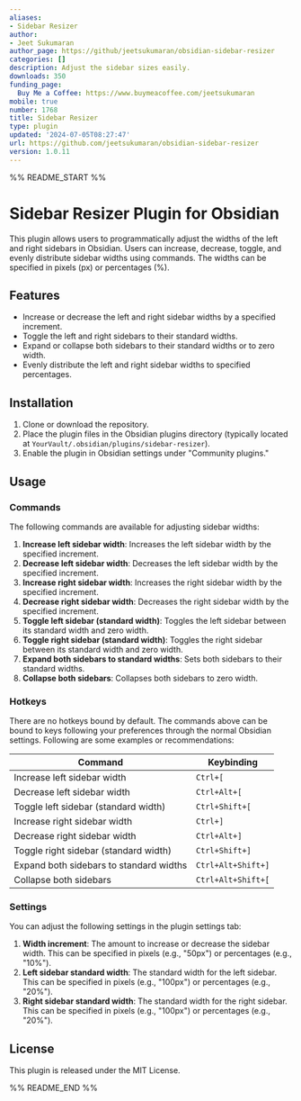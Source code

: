 ```yaml
---
aliases:
- Sidebar Resizer
author:
- Jeet Sukumaran
author_page: https://github/jeetsukumaran/obsidian-sidebar-resizer
categories: []
description: Adjust the sidebar sizes easily.
downloads: 350
funding_page:
  Buy Me a Coffee: https://www.buymeacoffee.com/jeetsukumaran
mobile: true
number: 1768
title: Sidebar Resizer
type: plugin
updated: '2024-07-05T08:27:47'
url: https://github.com/jeetsukumaran/obsidian-sidebar-resizer
version: 1.0.11
---
```


%% README_START %%

# Sidebar Resizer Plugin for Obsidian

This plugin allows users to programmatically adjust the widths of the left and right sidebars in Obsidian. Users can increase, decrease, toggle, and evenly distribute sidebar widths using commands. The widths can be specified in pixels (px) or percentages (%).

## Features

- Increase or decrease the left and right sidebar widths by a specified increment.
- Toggle the left and right sidebars to their standard widths.
- Expand or collapse both sidebars to their standard widths or to zero width.
- Evenly distribute the left and right sidebar widths to specified percentages.

## Installation

1. Clone or download the repository.
2. Place the plugin files in the Obsidian plugins directory (typically located at `YourVault/.obsidian/plugins/sidebar-resizer`).
3. Enable the plugin in Obsidian settings under "Community plugins."

## Usage

### Commands

The following commands are available for adjusting sidebar widths:

1. **Increase left sidebar width**: Increases the left sidebar width by the specified increment.
2. **Decrease left sidebar width**: Decreases the left sidebar width by the specified increment.
3. **Increase right sidebar width**: Increases the right sidebar width by the specified increment.
4. **Decrease right sidebar width**: Decreases the right sidebar width by the specified increment.
5. **Toggle left sidebar (standard width)**: Toggles the left sidebar between its standard width and zero width.
6. **Toggle right sidebar (standard width)**: Toggles the right sidebar between its standard width and zero width.
7. **Expand both sidebars to standard widths**: Sets both sidebars to their standard widths.
8. **Collapse both sidebars**: Collapses both sidebars to zero width.

### Hotkeys

There are no hotkeys bound by default.
The commands above can be bound to keys following your preferences through the normal Obsidian settings.
Following are some examples or recommendations:

| Command                                 | Keybinding         |
|-----------------------------------------|--------------------|
| Increase left sidebar width             | `Ctrl+[`           |
| Decrease left sidebar width             | `Ctrl+Alt+[`       |
| Toggle left sidebar (standard width)    | `Ctrl+Shift+[`     |
| Increase right sidebar width            | `Ctrl+]`           |
| Decrease right sidebar width            | `Ctrl+Alt+]`       |
| Toggle right sidebar (standard width)   | `Ctrl+Shift+]`     |
| Expand both sidebars to standard widths | `Ctrl+Alt+Shift+]` |
| Collapse both sidebars                  | `Ctrl+Alt+Shift+[` |


### Settings

You can adjust the following settings in the plugin settings tab:

1. **Width increment**: The amount to increase or decrease the sidebar width. This can be specified in pixels (e.g., "50px") or percentages (e.g., "10%").
2. **Left sidebar standard width**: The standard width for the left sidebar. This can be specified in pixels (e.g., "100px") or percentages (e.g., "20%").
3. **Right sidebar standard width**: The standard width for the right sidebar. This can be specified in pixels (e.g., "100px") or percentages (e.g., "20%").

## License

This plugin is released under the MIT License.


%% README_END %%